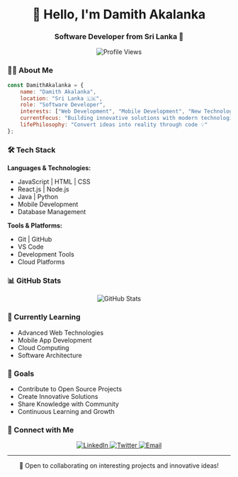 <h1 align="center">👋 Hello, I'm Damith Akalanka</h1>
<h3 align="center">Software Developer from Sri Lanka 🌟</h3>

<p align="center">
  <img src="https://komarev.com/ghpvc/?username=CodecraftNexus&label=Profile%20views&color=0e75b6&style=flat" alt="Profile Views" />
</p>

### 👨‍💻 About Me

```javascript
const DamithAkalanka = {
    name: "Damith Akalanka",
    location: "Sri Lanka 🇱🇰",
    role: "Software Developer",
    interests: ["Web Development", "Mobile Development", "New Technologies"],
    currentFocus: "Building innovative solutions with modern technologies",
    lifePhilosophy: "Convert ideas into reality through code 💡"
};
```

### 🛠️ Tech Stack

**Languages & Technologies:**
- JavaScript | HTML | CSS
- React.js | Node.js
- Java | Python
- Mobile Development
- Database Management

**Tools & Platforms:**
- Git | GitHub
- VS Code
- Development Tools
- Cloud Platforms

### 📊 GitHub Stats

<p align="center">
  <img src="https://github-readme-stats.vercel.app/api?username=CodecraftNexus&show_icons=true&theme=dark" alt="GitHub Stats" />
</p>

### 🌱 Currently Learning

- Advanced Web Technologies
- Mobile App Development
- Cloud Computing
- Software Architecture

### 🎯 Goals

- Contribute to Open Source Projects
- Create Innovative Solutions
- Share Knowledge with Community
- Continuous Learning and Growth

### 🤝 Connect with Me

<p align="center">
  <a href="https://linkedin.com/in/damithakalanka">
    <img src="https://img.shields.io/badge/-LinkedIn-blue?style=flat-square&logo=Linkedin&logoColor=white" alt="LinkedIn" />
  </a>
  <a href="https://twitter.com/damithakalanka">
    <img src="https://img.shields.io/badge/-Twitter-blue?style=flat-square&logo=Twitter&logoColor=white" alt="Twitter" />
  </a>
  <a href="mailto:your.email@example.com">
    <img src="https://img.shields.io/badge/-Email-red?style=flat-square&logo=Gmail&logoColor=white" alt="Email" />
  </a>
</p>

---

<p align="center">💼 Open to collaborating on interesting projects and innovative ideas!</p>
